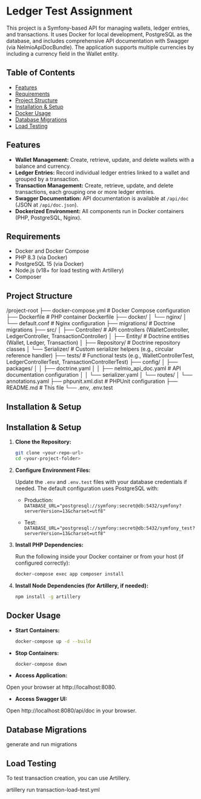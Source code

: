 # Ledger Test Assignment

This project is a Symfony-based API for managing wallets, ledger entries, and transactions. It uses Docker for local development, PostgreSQL as the database, and includes comprehensive API documentation with Swagger (via NelmioApiDocBundle). The application supports multiple currencies by including a currency field in the Wallet entity.

## Table of Contents

- [Features](#features)
- [Requirements](#requirements)
- [Project Structure](#project-structure)
- [Installation & Setup](#installation--setup)
- [Docker Usage](#docker-usage)
- [Database Migrations](#database-migrations)
- [Load Testing](#load-testing)

## Features

- **Wallet Management:** Create, retrieve, update, and delete wallets with a balance and currency.
- **Ledger Entries:** Record individual ledger entries linked to a wallet and grouped by a transaction.
- **Transaction Management:** Create, retrieve, update, and delete transactions, each grouping one or more ledger entries.
- **Swagger Documentation:** API documentation is available at `/api/doc` (JSON at `/api/doc.json`).
- **Dockerized Environment:** All components run in Docker containers (PHP, PostgreSQL, Nginx).

## Requirements

- Docker and Docker Compose
- PHP 8.3 (via Docker)
- PostgreSQL 15 (via Docker)
- Node.js (v18+ for load testing with Artillery)
- Composer

## Project Structure

/project-root ├── docker-compose.yml # Docker Compose configuration ├── Dockerfile # PHP container Dockerfile ├── docker/ │ └── nginx/ │ └── default.conf # Nginx configuration ├── migrations/ # Doctrine migrations ├── src/ │ ├── Controller/ # API controllers (WalletController, LedgerController, TransactionController) │ ├── Entity/ # Doctrine entities (Wallet, Ledger, Transaction) │ ├── Repository/ # Doctrine repository classes │ └── Serializer/ # Custom serializer helpers (e.g., circular reference handler) ├── tests/ # Functional tests (e.g., WalletControllerTest, LedgerControllerTest, TransactionControllerTest) ├── config/ │ ├── packages/ │ │ ├── doctrine.yaml │ │ ├── nelmio_api_doc.yaml # API documentation configuration │ │ └── serializer.yaml │ └── routes/ │ └── annotations.yaml ├── phpunit.xml.dist # PHPUnit configuration ├── README.md # This file └── .env, .env.test 


## Installation & Setup


## Installation & Setup

1. **Clone the Repository:**

   ```bash
   git clone <your-repo-url>
   cd <your-project-folder>
   ```
2. **Configure Environment Files:**

   Update the `.env` and `.env.test` files with your database credentials if needed. The default configuration uses PostgreSQL with:
   
   - Production:  
     `DATABASE_URL="postgresql://symfony:secret@db:5432/symfony?serverVersion=13&charset=utf8"`
     
   - Test:  
     `DATABASE_URL="postgresql://symfony:secret@db:5432/symfony_test?serverVersion=13&charset=utf8"`

3. **Install PHP Dependencies:**

   Run the following inside your Docker container or from your host (if configured correctly):
   
   ```bash
   docker-compose exec app composer install
   ```

4. **Install Node Dependencies (for Artillery, if needed):**
   ```bash
   npm install -g artillery
   ```

## Docker Usage

- **Start Containers:**

  ```bash
  docker-compose up -d --build
  ```
- **Stop Containers:**

  ```bash
  docker-compose down 
  ```
- **Access Application:**

Open your browser at http://localhost:8080.

- **Access Swagger UI:**

Open http://localhost:8080/api/doc in your browser.

## Database Migrations

generate and run migrations

## Load Testing
To test transaction creation, you can use Artillery.

artillery run transaction-load-test.yml

